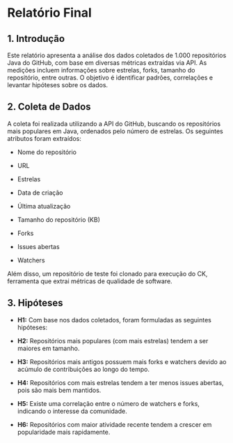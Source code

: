 # Relatório Final


## 1. Introdução

Este relatório apresenta a análise dos dados coletados de 1.000 repositórios Java do GitHub, com base em diversas métricas extraídas via API. As medições incluem informações sobre estrelas, forks, tamanho do repositório, entre outras. O objetivo é identificar padrões, correlações e levantar hipóteses sobre os dados.

## 2. Coleta de Dados

A coleta foi realizada utilizando a API do GitHub, buscando os repositórios mais populares em Java, ordenados pelo número de estrelas. Os seguintes atributos foram extraídos:

- Nome do repositório

- URL

- Estrelas

- Data de criação

- Última atualização

- Tamanho do repositório (KB)

- Forks

- Issues abertas

- Watchers

Além disso, um repositório de teste foi clonado para execução do CK, ferramenta que extrai métricas de qualidade de software.

## 3. Hipóteses

- **H1:** Com base nos dados coletados, foram formuladas as seguintes hipóteses:

- **H2:** Repositórios mais populares (com mais estrelas) tendem a ser maiores em tamanho.

- **H3:** Repositórios mais antigos possuem mais forks e watchers devido ao acúmulo de contribuições ao longo do tempo.

- **H4:** Repositórios com mais estrelas tendem a ter menos issues abertas, pois são mais bem mantidos.

- **H5:** Existe uma correlação entre o número de watchers e forks, indicando o interesse da comunidade.

- **H6:** Repositórios com maior atividade recente tendem a crescer em popularidade mais rapidamente.
